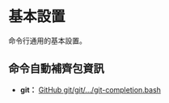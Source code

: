基本設置
=======


命令行通用的基本設置。



## 命令自動補齊包資訊


* **git：**
  [GitHub git/git/.../git-completion.bash](https://github.com/git/git/blob/master/contrib/completion/git-completion.bash)

